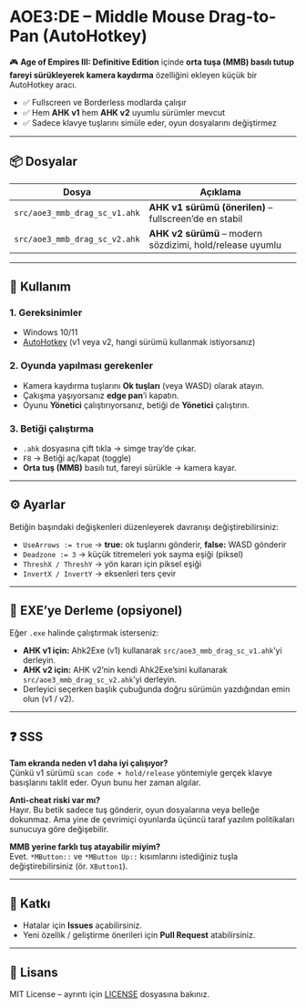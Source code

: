 # AOE3:DE – Middle Mouse Drag-to-Pan (AutoHotkey)

🎮 **Age of Empires III: Definitive Edition** içinde **orta tuşa (MMB) basılı tutup fareyi sürükleyerek kamera kaydırma** özelliğini ekleyen küçük bir AutoHotkey aracı.

- ✅ Fullscreen ve Borderless modlarda çalışır  
- ✅ Hem **AHK v1** hem **AHK v2** uyumlu sürümler mevcut  
- ✅ Sadece klavye tuşlarını simüle eder, oyun dosyalarını değiştirmez  

---

## 📦 Dosyalar

| Dosya | Açıklama |
|-------|----------|
| `src/aoe3_mmb_drag_sc_v1.ahk` | **AHK v1 sürümü (önerilen)** – fullscreen’de en stabil |
| `src/aoe3_mmb_drag_sc_v2.ahk` | **AHK v2 sürümü** – modern sözdizimi, hold/release uyumlu |

---

## 🚀 Kullanım

### 1. Gereksinimler
- Windows 10/11  
- [AutoHotkey](https://www.autohotkey.com/) (v1 veya v2, hangi sürümü kullanmak istiyorsanız)  

### 2. Oyunda yapılması gerekenler
- Kamera kaydırma tuşlarını **Ok tuşları** (veya WASD) olarak atayın.  
- Çakışma yaşıyorsanız **edge pan**’i kapatın.  
- Oyunu **Yönetici** çalıştırıyorsanız, betiği de **Yönetici** çalıştırın.  

### 3. Betiği çalıştırma
- `.ahk` dosyasına çift tıkla → simge tray’de çıkar.  
- `F8` → Betiği aç/kapat (toggle)  
- **Orta tuş (MMB)** basılı tut, fareyi sürükle → kamera kayar.  

---

## ⚙️ Ayarlar

Betiğin başındaki değişkenleri düzenleyerek davranışı değiştirebilirsiniz:

- `UseArrows := true` → **true:** ok tuşlarını gönderir, **false:** WASD gönderir  
- `Deadzone := 3` → küçük titremeleri yok sayma eşiği (piksel)  
- `ThreshX / ThreshY` → yön kararı için piksel eşiği  
- `InvertX / InvertY` → eksenleri ters çevir  

---

## 🔨 EXE’ye Derleme (opsiyonel)

Eğer `.exe` halinde çalıştırmak isterseniz:  

- **AHK v1 için:** Ahk2Exe (v1) kullanarak `src/aoe3_mmb_drag_sc_v1.ahk`’yi derleyin.  
- **AHK v2 için:** AHK v2’nin kendi Ahk2Exe’sini kullanarak `src/aoe3_mmb_drag_sc_v2.ahk`’yi derleyin.  
- Derleyici seçerken başlık çubuğunda doğru sürümün yazdığından emin olun (v1 / v2).  

---

## ❓ SSS

**Tam ekranda neden v1 daha iyi çalışıyor?**  
Çünkü v1 sürümü `scan code + hold/release` yöntemiyle gerçek klavye basışlarını taklit eder. Oyun bunu her zaman algılar.

**Anti-cheat riski var mı?**  
Hayır. Bu betik sadece tuş gönderir, oyun dosyalarına veya belleğe dokunmaz. Ama yine de çevrimiçi oyunlarda üçüncü taraf yazılım politikaları sunucuya göre değişebilir.

**MMB yerine farklı tuş atayabilir miyim?**  
Evet. `*MButton::` ve `*MButton Up::` kısımlarını istediğiniz tuşla değiştirebilirsiniz (ör. `XButton1`).  

---

## 🤝 Katkı
- Hatalar için **Issues** açabilirsiniz.  
- Yeni özellik / geliştirme önerileri için **Pull Request** atabilirsiniz.  

---

## 📜 Lisans
MIT License – ayrıntı için [LICENSE](LICENSE) dosyasına bakınız.
